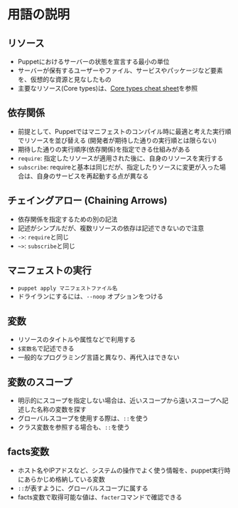 # 用語の説明

## リソース
* Puppetにおけるサーバーの状態を宣言する最小の単位
* サーバーが保有するユーザーやファイル、サービスやパッケージなど要素を、仮想的な資源と見なしたもの
* 主要なリソース(Core types)は、[Core types cheat sheet](https://docs.puppet.com/puppet/latest/cheatsheet_core_types.html)を参照

## 依存関係
* 前提として、Puppetではマニフェストのコンパイル時に最適と考えた実行順でリソースを並び替える (開発者が期待した通りの実行順とは限らない)
* 期待した通りの実行順序(依存関係)を指定できる仕組みがある
* `require`: 指定したリソースが適用された後に、自身のリソースを実行する
* `subscribe`: requireと基本は同じだが、指定したりソースに変更が入った場合は、自身のサービスを再起動する点が異なる

## チェイングアロー (Chaining Arrows)
* 依存関係を指定するための別の記法
* 記述がシンプルだが、複数リソースの依存は記述できないので注意
* `->`: `require`と同じ
* `~>`: `subscribe`と同じ

## マニフェストの実行
* `puppet apply マニフェストファイル名` 
* ドライランにするには、`--noop` オプションをつける

## 変数
* リソースのタイトルや属性などで利用する
* `$変数名`で記述できる
* 一般的なプログラミング言語と異なり、再代入はできない

## 変数のスコープ
* 明示的にスコープを指定しない場合は、近いスコープから遠いスコープへ記述した名称の変数を探す
* グローバルスコープを使用する際は、`::`を使う
* クラス変数を参照する場合も、`::`を使う

## facts変数
* ホスト名やIPアドスなど、システムの操作でよく使う情報を、puppet実行時にあらかじめ格納している変数
* `::`が表すように、グローバルスコープに属する
* facts変数で取得可能な値は、`facter`コマンドで確認できる











